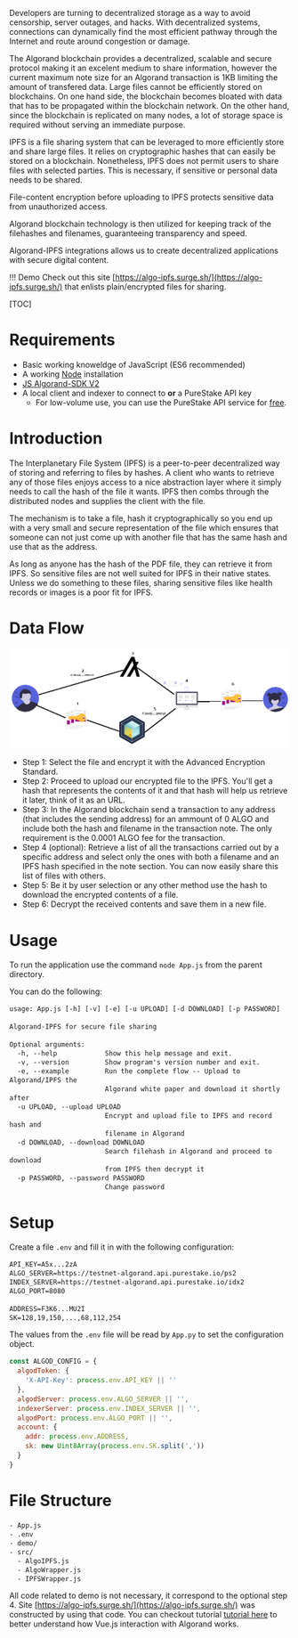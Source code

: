 Developers are turning to decentralized storage as a way to avoid censorship, server outages, and hacks. With decentralized systems, connections can dynamically find the most efficient pathway through the Internet and route around congestion or damage.

The Algorand blockchain provides a decentralized, scalable and secure protocol making it an excelent medium to share information, however the current maximum note size for an Algorand transaction is 1KB limiting the amount of transfered data.
Large files cannot be efficiently stored on blockchains. On one hand side, the blockchain becomes bloated with data that has to be propagated within the blockchain network. On the other hand, since the blockchain is replicated on many nodes, a lot of storage space is required without serving an immediate purpose.

IPFS is a file sharing system that can be leveraged to more efficiently store and share large files. It relies on cryptographic hashes that can easily be stored on a blockchain. Nonetheless, IPFS does not permit users to share files with selected parties. This is necessary, if sensitive or personal data needs to be shared.

File-content encryption before uploading to IPFS protects sensitive data from unauthorized access.

Algorand blockchain technology is then utilized for keeping track of the filehashes and filenames, guaranteeing transparency and speed.

Algorand-IPFS integrations allows us to create decentralized applications with secure digital content.

!!! Demo
Check out this site [https://algo-ipfs.surge.sh/](https://algo-ipfs.surge.sh/) that enlists plain/encrypted files for sharing.

[TOC]

# Requirements 

* Basic working knoweldge of JavaScript (ES6 recommended)
* A working [Node](https://nodejs.org/) installation
* [JS Algorand-SDK V2](https://github.com/algorand/js-algorand-sdk)
* A local client and indexer to connect to **or** a PureStake API key
  * For low-volume use, you can use the PureStake API service for [free](https://www.purestake.com/technology/algorand-api/). 

# Introduction

The Interplanetary File System (IPFS) is a peer-to-peer decentralized way of storing and referring to files by hashes. A client who wants to retrieve any of those files enjoys access to a nice abstraction layer where it simply needs to call the hash of the file it wants. IPFS then combs through the distributed nodes and supplies the client with the file.

The mechanism is to take a file, hash it cryptographically so you end up with a very small and secure representation of the file which ensures that someone can not just come up with another file that has the same hash and use that as the address.

As long as anyone has the hash of the PDF file, they can retrieve it from IPFS. So sensitive files are not well suited for IPFS in their native states. Unless we do something to these files, sharing sensitive files like health records or images is a poor fit for IPFS.

# Data Flow

![Algorand-IPFS Flow Diagram](assets/algo-ipfs-flow.png?raw=true "Algorand-IPFS Flow Diagram")

+ Step 1: Select the file and encrypt it with the Advanced Encryption Standard.
+ Step 2: Proceed to upload our encrypted file to the IPFS. You'll get a hash that represents the contents of it and that hash will help us retrieve it later, think of it as an URL.
+ Step 3: In the Algorand blockchain send a transaction to any address (that includes the sending address) for an ammount of 0 ALGO and include both the hash and filename in the transaction note. The only requirement is the 0.0001 ALGO fee for the transaction.
+ Step 4 (optional): Retrieve a list of all the transactions carried out by a specific address and select only the ones with both a filename and an IPFS hash specified in the note section. You can now easily share this list of files with others.
+ Step 5: Be it by user selection or any other method use the hash to download the encrypted contents of a file.
+ Step 6: Decrypt the received contents and save them in a new file.

# Usage

To run the application use the command `node App.js` from the parent directory.

You can do the following:

```
usage: App.js [-h] [-v] [-e] [-u UPLOAD] [-d DOWNLOAD] [-p PASSWORD]

Algorand-IPFS for secure file sharing

Optional arguments:
  -h, --help            Show this help message and exit.
  -v, --version         Show program's version number and exit.
  -e, --example         Run the complete flow -- Upload to Algorand/IPFS the
                        Algorand white paper and download it shortly after
  -u UPLOAD, --upload UPLOAD
                        Encrypt and upload file to IPFS and record hash and
                        filename in Algorand
  -d DOWNLOAD, --download DOWNLOAD
                        Search filehash in Algorand and proceed to download
                        from IPFS then decrypt it
  -p PASSWORD, --password PASSWORD
                        Change password
```

# Setup

Create a file `.env` and fill it in with the following configuration:

```
API_KEY=A5x...2zA
ALGO_SERVER=https://testnet-algorand.api.purestake.io/ps2
INDEX_SERVER=https://testnet-algorand.api.purestake.io/idx2
ALGO_PORT=8080

ADDRESS=F3K6...MU2I
SK=128,19,150,...,68,112,254
```

The values from the `.env` file will be read by `App.py` to set the configuration object.

```js
const ALGOD_CONFIG = {
  algodToken: {
    'X-API-Key': process.env.API_KEY || ''
  },
  algodServer: process.env.ALGO_SERVER || '',
  indexerServer: process.env.INDEX_SERVER || '',
  algodPort: process.env.ALGO_PORT || '',
  account: {
    addr: process.env.ADDRESS,
    sk: new Uint8Array(process.env.SK.split(','))
  }
}
```

# File Structure

```
- App.js
- .env
- demo/
- src/
  - AlgoIPFS.js
  - AlgoWrapper.js
  - IPFSWrapper.js
```

All code related to demo is not necessary, it correspond to the optional step 4. Site [https://algo-ipfs.surge.sh/](https://algo-ipfs.surge.sh/) was constructed by using that code. You can checkout tutorial [tutorial here]() to better understand how Vue.js interaction with Algorand works.
